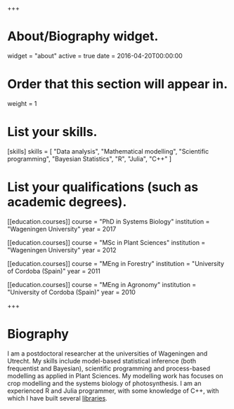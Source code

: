 +++
# About/Biography widget.
widget = "about"
active = true
date = 2016-04-20T00:00:00

# Order that this section will appear in.
weight = 1

# List your skills.
[skills]
  skills = [
    "Data analysis",
    "Mathematical modelling",
    "Scientific programming",
    "Bayesian Statistics",
    "R",
    "Julia",
    "C++"
  ]
  

# List your qualifications (such as academic degrees).
[[education.courses]]
  course = "PhD in Systems Biology"
  institution = "Wageningen University"
  year = 2017

[[education.courses]]
  course = "MSc in Plant Sciences"
  institution = "Wageningen University"
  year = 2012
  
[[education.courses]]
  course = "MEng in Forestry"
  institution = "University of Cordoba (Spain)"
  year = 2011

[[education.courses]]
  course = "MEng in Agronomy"
  institution = "University of Cordoba (Spain)"
  year = 2010
 
+++

# Biography

I am a postdoctoral researcher at the universities of Wageningen and Utrecht. My skills include model-based statistical inference (both frequentist and Bayesian), scientific programming and process-based modelling as applied in Plant Sciences. My modelling work has focuses on crop modelling and the systems biology of photosynthesis. I am an experienced R and Julia programmer, with some knowledge of C++, with which I have built several [libraries](https://github.com/alemorales).

